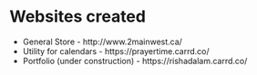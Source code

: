 # Websites created
<ul>
<li>General Store - http://www.2mainwest.ca/ </li>
<li>Utility for calendars - https://prayertime.carrd.co/ </li>
<li>Portfolio (under construction) - https://rishadalam.carrd.co/ </li>


